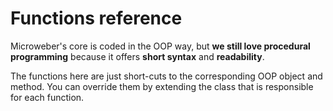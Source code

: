 
Functions reference
===


Microweber's core is coded in the OOP way, but **we still love procedural programming** because it offers **short syntax** and **readability**. 

The functions here are just short-cuts to the corresponding OOP object and method. You can override them by extending the class that is responsible for each function. 




 